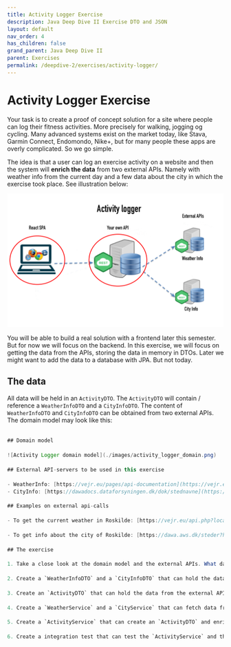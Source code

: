 ```yaml
---
title: Activity Logger Exercise
description: Java Deep Dive II Exercise DTO and JSON
layout: default
nav_order: 4
has_children: false
grand_parent: Java Deep Dive II
parent: Exercises
permalink: /deepdive-2/exercises/activity-logger/
---
```


# Activity Logger Exercise

Your task is to create a proof of concept solution for a site where people can log their fitness activities. More precisely for walking, jogging og cycling. Many advanced systems exist on the market today, like Stava, Garmin Connect, Endomondo, Nike+, but for many people these apps are overly complicated. So we go simple.

The idea is that a user can log an exercise activity on a website and then the system will **enrich the data** from two external APIs. Namely with weather info from the current day and a few data about the city in which the exercise took place. See illustration below:

![Activity Logger API](./images/activity_logger_api.png)

You will be able to build a real solution with a frontend later this semester. But for now we will focus on the backend. In this exercise, we will focus on getting the data from the APIs, storing the data in memory in DTOs. Later we might want to add the data to a database with JPA. But not today.

## The data

All data will be held in an `ActivityDTO`. The `ActivityDTO` will contain / reference a `WeatherInfoDTO` and a `CityInfoDTO`. The content of `WeatherInfoDTO` and `CityInfoDTO` can be obtained from two external APIs. The domain model may look like this:

```java

## Domain model

![Activity Logger domain model](./images/activity_logger_domain.png)

## External API-servers to be used in this exercise

- WeatherInfo: [https://vejr.eu/pages/api-documentation](https://vejr.eu/pages/api-documentation)
- CityInfo: [https://dawadocs.dataforsyningen.dk/dok/stednavne](https://dawadocs.dataforsyningen.dk/dok/stednavne)

## Examples on external api-calls

- To get the current weather in Roskilde: [https://vejr.eu/api.php?location=Roskilde&degree=C](https://vejr.eu/api.php?location=Roskilde&degree=C)

- To get info about the city of Roskilde: [https://dawa.aws.dk/steder?hovedtype=Bebyggelse&undertype=by&prim%C3%A6rtnavn=Roskilde](https://dawa.aws.dk/steder?hovedtype=Bebyggelse&undertype=by&prim%C3%A6rtnavn=Roskilde)

## The exercise

1. Take a close look at the domain model and the external APIs. What data do you need to get from the APIs? What data do you need to store in the `ActivityDTO`?

2. Create a `WeatherInfoDTO` and a `CityInfoDTO` that can hold the data from the external APIs.

3. Create an `ActivityDTO` that can hold the data from the external APIs + extra data that you might want to add.

4. Create a `WeatherService` and a `CityService` that can fetch data from the external APIs and return the data in the form of a `WeatherInfoDTO` and a `CityInfoDTO`.

5. Create a `ActivityService` that can create an `ActivityDTO` and enrich it with data from the `WeatherService` and the `CityService`.

6. Create a integration test that can test the `ActivityService` and the `WeatherService` and the `CityService`.
